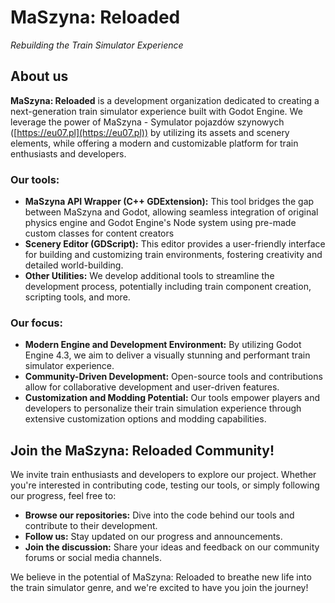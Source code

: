 # MaSzyna: Reloaded
*Rebuilding the Train Simulator Experience*
## About us
**MaSzyna: Reloaded** is a development organization dedicated to creating a next-generation train simulator experience built with Godot Engine. We leverage the power of MaSzyna - Symulator pojazdów szynowych ([https://eu07.pl](https://eu07.pl)) by utilizing its assets and scenery elements, while offering a modern and customizable platform for train enthusiasts and developers.

### Our tools:

* **MaSzyna API Wrapper (C++ GDExtension):** This tool bridges the gap between MaSzyna and Godot, allowing seamless integration of original physics engine and Godot Engine's Node system using pre-made custom classes for content creators
* **Scenery Editor (GDScript):**  This editor provides a user-friendly interface for building and customizing train environments, fostering creativity and detailed world-building.
* **Other Utilities:**  We develop additional tools to streamline the development process, potentially including train component creation, scripting tools, and more.

### Our focus:

* **Modern Engine and Development Environment:**  By utilizing Godot Engine 4.3, we aim to deliver a visually stunning and performant train simulator experience.
* **Community-Driven Development:** Open-source tools and contributions allow for collaborative development and user-driven features.
* **Customization and Modding Potential:** Our tools empower players and developers to personalize their train simulation experience through extensive customization options and modding capabilities.

## Join the MaSzyna: Reloaded Community!

We invite train enthusiasts and developers to explore our project. Whether you're interested in contributing code, testing our tools, or simply following our progress, feel free to:

* **Browse our repositories:** Dive into the code behind our tools and contribute to their development.
* **Follow us:** Stay updated on our progress and announcements.
* **Join the discussion:** Share your ideas and feedback on our community forums or social media channels.

We believe in the potential of MaSzyna: Reloaded to breathe new life into the train simulator genre, and we're excited to have you join the journey!
